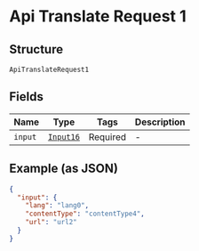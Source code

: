 
# Api Translate Request 1

## Structure

`ApiTranslateRequest1`

## Fields

| Name | Type | Tags | Description |
|  --- | --- | --- | --- |
| `input` | [`Input16`](/doc/models/input-16.md) | Required | - |

## Example (as JSON)

```json
{
  "input": {
    "lang": "lang0",
    "contentType": "contentType4",
    "url": "url2"
  }
}
```

